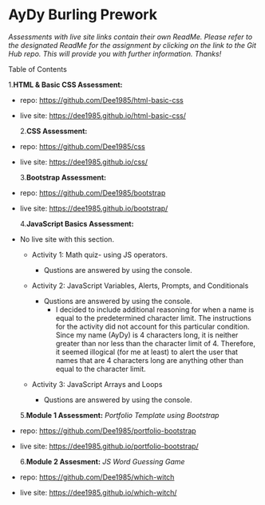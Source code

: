 # AyDy Burling Prework

_Assessments with live site links contain their own ReadMe. Please refer to the designated ReadMe for the assignment by clicking on the link to the Git Hub repo. This will provide you with further information. Thanks!_

Table of Contents

1.**HTML & Basic CSS Assessment:**

- repo: <https://github.com/Dee1985/html-basic-css>
- live site: <https://dee1985.github.io/html-basic-css/>

  2.**CSS Assessment:**

- repo: <https://github.com/Dee1985/css>
- live site: <https://dee1985.github.io/css/>

  3.**Bootstrap Assessment:**

- repo: <https://github.com/Dee1985/bootstrap>
- live site: <https://dee1985.github.io/bootstrap/>

  4.**JavaScript Basics Assessment:**

- No live site with this section.

  - Activity 1: Math quiz- using JS operators.
    - Qustions are answered by using the console.
  - Activity 2: JavaScript Variables, Alerts, Prompts, and Conditionals
    - Qustions are answered by using the console.
      - I decided to include additional reasoning for when a name is equal to the predetermined character limit. The instructions for the activity did not account for this particular condition. Since my name (AyDy) is 4 characters long, it is neither greater than nor less than the character limit of 4. Therefore, it seemed illogical (for me at least) to alert the user that names that are 4 characters long are anything other than equal to the character limit.
  - Activity 3: JavaScript Arrays and Loops

    - Qustions are answered by using the console.

  5.**Module 1 Assessment:**
  _Portfolio Template using Bootstrap_

- repo: <https://github.com/Dee1985/portfolio-bootstrap>
- live site: <https://dee1985.github.io/portfolio-bootstrap/>

  6.**Module 2 Assesment:**
  _JS Word Guessing Game_

- repo: <https://github.com/Dee1985/which-witch>
- live site: <https://dee1985.github.io/which-witch/>
